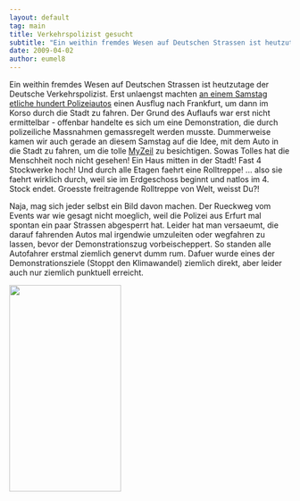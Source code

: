 ```yaml
---
layout: default
tag: main
title: Verkehrspolizist gesucht
subtitle: "Ein weithin fremdes Wesen auf Deutschen Strassen ist heutzutage der Deutsche Verkehrspolizist.  nErst unlaengst machten an einem Samstag netliche hundert Polizeiautos einen Ausflug nach Frankfurt, um dann im Korso durch die Stadt zu fahren. Der Grund&hellip;"
date: 2009-04-02
author: eumel8
---
```


Ein weithin fremdes Wesen auf Deutschen Strassen ist heutzutage der Deutsche Verkehrspolizist. 
Erst unlaengst machten <a href="http://www.28maerz.de/startseite/">an einem Samstag</a>
<a href="http://www.presseportal.de/polizeipresse/pm/4970/1377023/polizeipraesidium_frankfurt_am_main">etliche hundert Polizeiautos</a> einen Ausflug nach Frankfurt, um dann im Korso durch die Stadt zu fahren. Der Grund des Auflaufs war erst nicht ermittelbar - offenbar handelte es sich um eine Demonstration, die durch polizeiliche Massnahmen gemassregelt werden musste. Dummerweise kamen wir auch gerade an diesem Samstag auf die Idee, mit dem Auto in die Stadt zu fahren, um die tolle <a href="http://www.myzeil.de">MyZeil</a> zu besichtigen. Sowas Tolles hat die Menschheit noch nicht gesehen! Ein Haus mitten in der Stadt! Fast 4 Stockwerke hoch! Und durch alle Etagen faehrt eine Rolltreppe! ... also sie faehrt wirklich durch, weil sie im Erdgeschoss beginnt und natlos im 4. Stock endet. Groesste freitragende Rolltreppe von Welt, weisst Du?!

Naja, mag sich jeder selbst ein Bild davon machen. Der Rueckweg vom Events war wie gesagt nicht moeglich, weil die Polizei aus Erfurt mal spontan ein paar Strassen abgesperrt hat.
Leider hat man versaeumt, die darauf fahrenden Autos mal irgendwie umzuleiten oder wegfahren zu lassen, bevor der Demonstrationszug vorbeischeppert. So standen alle Autofahrer erstmal ziemlich genervt dumm rum. Dafuer wurde eines der Demonstrationsziele (Stoppt den Klimawandel) ziemlich direkt, aber leider auch nur ziemlich punktuell erreicht.

<div class="image_block"><img src="http://blog.eumelnet.de/blogs/media/blogs/blog/polizist87068.jpg" alt="" title="" width="200" height="370" /></div>
